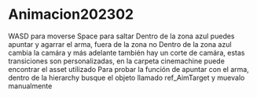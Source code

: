 # Animacion202302

 WASD para moverse
 Space para saltar
 Dentro de la zona azul puedes apuntar y agarrar el arma, fuera de la zona no
 Dentro de la zona azul cambia la camára y más adelante también hay un corte de camára, estas transiciones son personalizadas, en la carpeta cinemachine puede encontrar el asset utilizado
 Para probar la función de apuntar con el arma, dentro de la hierarchy busque el objeto llamado ref_AimTarget y muevalo manualmente
	
